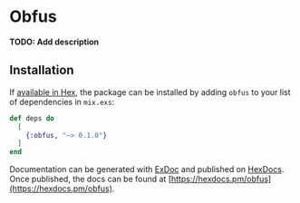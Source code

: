# Obfus

**TODO: Add description**

## Installation

If [available in Hex](https://hex.pm/docs/publish), the package can be installed
by adding `obfus` to your list of dependencies in `mix.exs`:

```elixir
def deps do
  [
    {:obfus, "~> 0.1.0"}
  ]
end
```

Documentation can be generated with [ExDoc](https://github.com/elixir-lang/ex_doc)
and published on [HexDocs](https://hexdocs.pm). Once published, the docs can
be found at [https://hexdocs.pm/obfus](https://hexdocs.pm/obfus).

